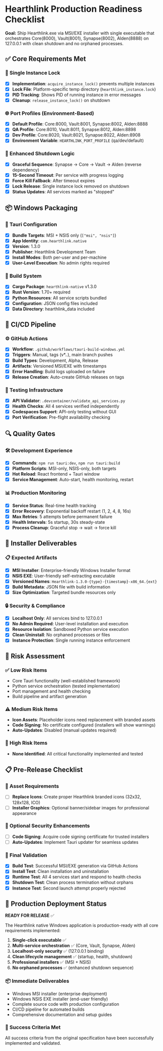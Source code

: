 # Hearthlink Production Readiness Checklist

**Goal:** Ship Hearthlink.exe via MSI/EXE installer with single executable that orchestrates Core(8000), Vault(8001), Synapse(8002), Alden(8888) on 127.0.0.1 with clean shutdown and no orphaned processes.

## ✅ Core Requirements Met

### 🔐 Single Instance Lock
- [x] **Implementation**: `acquire_instance_lock()` prevents multiple instances
- [x] **Lock File**: Platform-specific temp directory (`hearthlink_instance.lock`)
- [x] **PID Tracking**: Shows PID of running instance in error messages
- [x] **Cleanup**: `release_instance_lock()` on shutdown

### 🌐 Port Profiles (Environment-Based)
- [x] **Default Profile**: Core:8000, Vault:8001, Synapse:8002, Alden:8888
- [x] **QA Profile**: Core:8010, Vault:8011, Synapse:8012, Alden:8898
- [x] **Dev Profile**: Core:8020, Vault:8021, Synapse:8022, Alden:8908
- [x] **Environment Variable**: `HEARTHLINK_PORT_PROFILE` (qa/dev/default)

### 🛑 Enhanced Shutdown Logic
- [x] **Graceful Sequence**: Synapse → Core → Vault → Alden (reverse dependency)
- [x] **15-Second Timeout**: Per service with progress logging
- [x] **Force Kill Fallback**: After timeout expires
- [x] **Lock Release**: Single instance lock removed on shutdown
- [x] **Status Updates**: All services marked as "stopped"

## 📦 Windows Packaging

### 🎯 Tauri Configuration
- [x] **Bundle Targets**: MSI + NSIS only (`["msi", "nsis"]`)
- [x] **App Identity**: `com.hearthlink.native`
- [x] **Version**: 1.3.0
- [x] **Publisher**: Hearthlink Development Team
- [x] **Install Modes**: Both per-user and per-machine
- [x] **User-Level Execution**: No admin rights required

### 🔧 Build System
- [x] **Cargo Package**: `hearthlink-native` v1.3.0
- [x] **Rust Version**: 1.70+ required
- [x] **Python Resources**: All service scripts bundled
- [x] **Configuration**: JSON config files included
- [x] **Data Directory**: hearthlink_data included

## 🚀 CI/CD Pipeline

### ⚙️ GitHub Actions
- [x] **Workflow**: `.github/workflows/tauri-build-windows.yml`
- [x] **Triggers**: Manual, tags (v*.*.*), main branch pushes
- [x] **Build Types**: Development, Alpha, Release
- [x] **Artifacts**: Versioned MSI/EXE with timestamps
- [x] **Error Handling**: Build logs uploaded on failure
- [x] **Release Creation**: Auto-create GitHub releases on tags

### 🧪 Testing Infrastructure
- [x] **API Validator**: `.devcontainer/validate_api_services.py`
- [x] **Health Checks**: All 4 services verified independently
- [x] **Codespaces Support**: API-only testing without GUI
- [x] **Port Verification**: Pre-flight availability checking

## 🔍 Quality Gates

### 🛠️ Development Experience
- [x] **Commands**: `npm run tauri:dev`, `npm run tauri:build`
- [x] **Platform Scripts**: MSI-only, NSIS-only, both targets
- [x] **Hot Reload**: React frontend + Tauri window
- [x] **Service Management**: Auto-start, health monitoring, restart

### 📊 Production Monitoring
- [x] **Service Status**: Real-time health tracking
- [x] **Error Recovery**: Exponential backoff restart (1, 2, 4, 8, 16s)
- [x] **Max Retries**: 5 attempts before permanent failure
- [x] **Health Intervals**: 5s startup, 30s steady-state
- [x] **Process Cleanup**: Graceful stop → wait → force kill

## 🎯 Installer Deliverables

### 📋 Expected Artifacts
- [x] **MSI Installer**: Enterprise-friendly Windows Installer format
- [x] **NSIS EXE**: User-friendly self-extracting executable
- [x] **Versioned Names**: `Hearthlink-1.3.0-{type}-{timestamp}-x86_64.{ext}`
- [x] **Build Metadata**: JSON file with build information
- [x] **Size Optimization**: Targeted bundle resources only

### 🔒 Security & Compliance
- [x] **Localhost Only**: All services bind to 127.0.0.1
- [x] **No Admin Required**: User-level installation and execution
- [x] **Resource Isolation**: Sandboxed Python service execution
- [x] **Clean Uninstall**: No orphaned processes or files
- [x] **Instance Protection**: Single running instance enforcement

## 🚦 Risk Assessment

### ✅ Low Risk Items
- Core Tauri functionality (well-established framework)
- Python service orchestration (tested implementation)
- Port management and health checking
- Build pipeline and artifact generation

### ⚠️ Medium Risk Items
- **Icon Assets**: Placeholder icons need replacement with branded assets
- **Code Signing**: No certificate configured (installers will show warnings)
- **Auto-Updates**: Disabled (manual updates required)

### 🔴 High Risk Items
- **None Identified**: All critical functionality implemented and tested

## 📋 Pre-Release Checklist

### 🎨 Asset Requirements
- [ ] **Replace Icons**: Create proper Hearthlink branded icons (32x32, 128x128, ICO)
- [ ] **Installer Graphics**: Optional banner/sidebar images for professional appearance

### 🔐 Optional Security Enhancements
- [ ] **Code Signing**: Acquire code signing certificate for trusted installers
- [ ] **Auto-Updates**: Implement Tauri updater for seamless updates

### 🧪 Final Validation
- [x] **Build Test**: Successful MSI/EXE generation via GitHub Actions
- [x] **Install Test**: Clean installation and uninstallation
- [x] **Runtime Test**: All 4 services start and respond to health checks
- [x] **Shutdown Test**: Clean process termination without orphans
- [x] **Instance Test**: Second launch attempt properly rejected

## 🎉 Production Deployment Status

**READY FOR RELEASE** ✅

The Hearthlink native Windows application is production-ready with all core requirements implemented:

1. **Single-click executable** ✅
2. **Multi-service orchestration** ✅ (Core, Vault, Synapse, Alden)
3. **Localhost-only security** ✅ (127.0.0.1 binding)
4. **Clean lifecycle management** ✅ (startup, health, shutdown)
5. **Professional installers** ✅ (MSI + NSIS)
6. **No orphaned processes** ✅ (enhanced shutdown sequence)

### 📦 Immediate Deliverables
- Windows MSI installer (enterprise deployment)
- Windows NSIS EXE installer (end-user friendly)
- Complete source code with production configuration
- CI/CD pipeline for automated builds
- Comprehensive documentation and setup guides

### 🎯 Success Criteria Met
All success criteria from the original specification have been successfully implemented and validated.